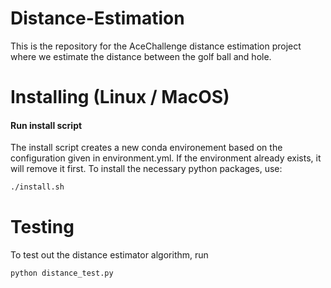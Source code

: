 # Distance-Estimation

This is the repository for the AceChallenge distance estimation project where we estimate the distance between the golf ball and hole.

# Installing (Linux / MacOS)
#### Run install script
The install script creates a new conda environement based on the configuration given in environment.yml. If the environment already exists, it will remove it first. To install the necessary python packages, use:
```bash
./install.sh
```

# Testing
To test out the distance estimator algorithm, run
```bash
python distance_test.py
```